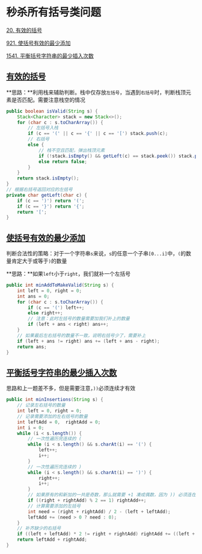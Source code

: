 # 秒杀所有括号类问题

[20. 有效的括号](https://leetcode-cn.com/problems/valid-parentheses/)

[921. 使括号有效的最少添加](https://leetcode-cn.com/problems/minimum-add-to-make-parentheses-valid/)

[1541. 平衡括号字符串的最少插入次数](https://leetcode-cn.com/problems/minimum-insertions-to-balance-a-parentheses-string/)

## [有效的括号](https://leetcode-cn.com/problems/valid-parentheses/)

**思路：**利用栈来辅助判断。栈中仅存放`左括号`，当遇到`右括号`时，判断栈顶元素是否匹配。需要注意栈空的情况

```java
public boolean isValid(String s) {
    Stack<Character> stack = new Stack<>();
    for (char c : s.toCharArray()) {
        // 左括号入栈
        if (c == '(' || c == '{' || c == '[') stack.push(c);
        // 右括号
        else {
            // 栈不空且匹配，弹出栈顶元素
            if (!stack.isEmpty() && getLeft(c) == stack.peek()) stack.pop();
            else return false;
        }
    }
    return stack.isEmpty();
}
// 根据右括号返回对应的左括号
private char getLeft(char c) {
    if (c == ')') return '(';
    if (c == '}') return '{';
    return '[';
}
```

## [使括号有效的最少添加](https://leetcode-cn.com/problems/minimum-add-to-make-parentheses-valid/)

判断合法性的策略：对于一个字符串`s`来说，`s`的任意一个子串`[0...i]`中，`(`的数量肯定大于或等于`)`的数量

**思路：**如果`left`小于`right`，我们就补一个左括号

```java
public int minAddToMakeValid(String s) {
    int left = 0, right = 0;
    int ans = 0;
    for (char c : s.toCharArray()) {
        if (c == '(') left++;
        else right++;
        // 注意：此时左括号的数量需要加我们补上的数量
        if (left + ans < right) ans++;
    }
    // 如果最后左右括号的数量不一致，说明右括号少了，需要补上
    if (left + ans != right) ans += (left + ans - right);
    return ans;
}
```

## [平衡括号字符串的最少插入次数](https://leetcode-cn.com/problems/minimum-insertions-to-balance-a-parentheses-string/)

思路和上一题差不多，但是需要注意，`))`必须连续才有效

```java
public int minInsertions(String s) {
    // 记录左右括号的数量
    int left = 0, right = 0;
    // 记录需要添加的左右括号的数量
    int leftAdd = 0,  rightAdd = 0;
    int i = 0;
    while (i < s.length()) {
        // 一次性遍历完连续的 (
        while (i < s.length() && s.charAt(i) == '(') {
            left++;
            i++;
        }
        // 一次性遍历完连续的 )
        while (i < s.length() && s.charAt(i) == ')') {
            right++;
            i++;
        }
        // 如果原有的和新加的一共是奇数，那么就需要 +1 凑成偶数，因为 )) 必须连在一起
        if ((right + rightAdd) % 2 == 1) rightAdd++;
        // 计算需要添加的左括号
        int need = (right + rightAdd) / 2 - (left + leftAdd);
        leftAdd += (need > 0 ? need : 0);
    }
    // 补齐缺少的右括号
    if ((left + leftAdd) * 2 != right + rightAdd) rightAdd += ((left + leftAdd) * 2 - right - rightAdd);
    return leftAdd + rightAdd;
}
```

